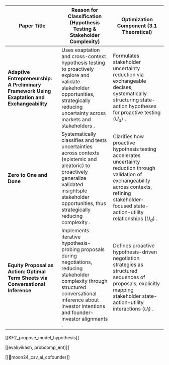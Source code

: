 
| Paper Title                                                                                 | Reason for Classification (Hypothesis Testing & Stakeholder Complexity)                                                                                                                                         | Optimization Component (3.1 Theoretical)                                                                                                                                                                      |
| ------------------------------------------------------------------------------------------- | --------------------------------------------------------------------------------------------------------------------------------------------------------------------------------------------------------------- | ------------------------------------------------------------------------------------------------------------------------------------------------------------------------------------------------------------- |
| **Adaptive Entrepreneurship: A Preliminary Framework Using Exaptation and Exchangeability** | Uses exaptation and cross-context hypothesis testing to proactively explore and validate stakeholder opportunities, strategically reducing uncertainty across markets and stakeholders .                        | Formulates stakeholder uncertainty reduction via exchangeable decises, systematically structuring state-action hypotheses for proactive testing ($U_d$) .                                                     |
| **Zero to One and Done**                                                                    | Systematically classifies and tests uncertainties across contexts (epistemic and aleatoric) to proactively generalize validated insightsple stakeholder opportunities, thus strategically reducing complexity . | Clarifies how proactive hypothesis testing accelerates uncertainty reduction through validation of exchangeability across contexts, refining stakeholder-focused state-action-utility relationships ($U_d$) . |
| **Equity Proposal as Action: Optimal Term Sheets via Conversational Inference**             | Implements iterative hypothesis-probing proposals during negotiations, reducing stakeholder complexity through structured conversational inference about investor intentions and founder-investor alignments .  | Defines proactive hypothesis-driven negotiation strategies as structured sequences of proposals, explicitly mapping stakeholder state-action-utility interactions ($U_i$) .                                   |


[[KF2_propose_model_hypothesis]]

[[eval(vikash, probcomp_ent)]]

[[📝moon24_csv_ai_cofounder]]